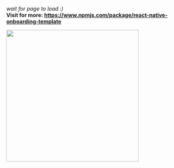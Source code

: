 _wait for page to load :)_ <br>
**Visit for more: https://www.npmjs.com/package/react-native-onboarding-template**

<div>
    <img src="https://github.com/MhtChawla/glimpse-of-mywork/blob/main/0pensource%20-%20Contribution/react-native-onboarding-template/Demo.gif" width="350" />
</div>
